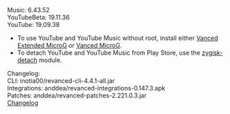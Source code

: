 Music: 6.43.52  
YouTubeBeta: 19.11.36  
YouTube: 19.09.38  
- To use YouTube and YouTube Music without root, install either [Vanced Extended MicroG](https://github.com/inotia00/VancedMicroG/releases) or [Vanced MicroG](https://github.com/TeamVanced/VancedMicroG/releases).  
- To detach YouTube and YouTube Music from Play Store, use the [zygisk-detach](https://github.com/j-hc/zygisk-detach) module.  

Changelog:  
CLI: inotia00/revanced-cli-4.4.1-all.jar  
Integrations: anddea/revanced-integrations-0.147.3.apk  
Patches: anddea/revanced-patches-2.221.0.3.jar  
[Changelog](https://github.com/anddea/revanced-patches/releases/tag/v2.221.0.3)  
